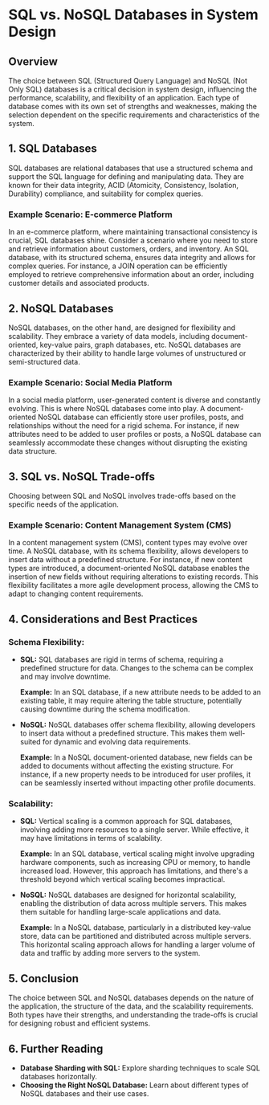 
# SQL vs. NoSQL Databases in System Design

## Overview

The choice between SQL (Structured Query Language) and NoSQL (Not Only SQL) databases is a critical decision in system design, influencing the performance, scalability, and flexibility of an application. Each type of database comes with its own set of strengths and weaknesses, making the selection dependent on the specific requirements and characteristics of the system.

## 1. SQL Databases

SQL databases are relational databases that use a structured schema and support the SQL language for defining and manipulating data. They are known for their data integrity, ACID (Atomicity, Consistency, Isolation, Durability) compliance, and suitability for complex queries.

### Example Scenario: E-commerce Platform

In an e-commerce platform, where maintaining transactional consistency is crucial, SQL databases shine. Consider a scenario where you need to store and retrieve information about customers, orders, and inventory. An SQL database, with its structured schema, ensures data integrity and allows for complex queries. For instance, a JOIN operation can be efficiently employed to retrieve comprehensive information about an order, including customer details and associated products.

## 2. NoSQL Databases

NoSQL databases, on the other hand, are designed for flexibility and scalability. They embrace a variety of data models, including document-oriented, key-value pairs, graph databases, etc. NoSQL databases are characterized by their ability to handle large volumes of unstructured or semi-structured data.

### Example Scenario: Social Media Platform

In a social media platform, user-generated content is diverse and constantly evolving. This is where NoSQL databases come into play. A document-oriented NoSQL database can efficiently store user profiles, posts, and relationships without the need for a rigid schema. For instance, if new attributes need to be added to user profiles or posts, a NoSQL database can seamlessly accommodate these changes without disrupting the existing data structure.

## 3. SQL vs. NoSQL Trade-offs

Choosing between SQL and NoSQL involves trade-offs based on the specific needs of the application.

### Example Scenario: Content Management System (CMS)

In a content management system (CMS), content types may evolve over time. A NoSQL database, with its schema flexibility, allows developers to insert data without a predefined structure. For instance, if new content types are introduced, a document-oriented NoSQL database enables the insertion of new fields without requiring alterations to existing records. This flexibility facilitates a more agile development process, allowing the CMS to adapt to changing content requirements.

## 4. Considerations and Best Practices

### Schema Flexibility:

- **SQL:**
  SQL databases are rigid in terms of schema, requiring a predefined structure for data. Changes to the schema can be complex and may involve downtime.

  **Example:**
  In an SQL database, if a new attribute needs to be added to an existing table, it may require altering the table structure, potentially causing downtime during the schema modification.
- **NoSQL:**
  NoSQL databases offer schema flexibility, allowing developers to insert data without a predefined structure. This makes them well-suited for dynamic and evolving data requirements.

  **Example:**
  In a NoSQL document-oriented database, new fields can be added to documents without affecting the existing structure. For instance, if a new property needs to be introduced for user profiles, it can be seamlessly inserted without impacting other profile documents.

### Scalability:

- **SQL:**
  Vertical scaling is a common approach for SQL databases, involving adding more resources to a single server. While effective, it may have limitations in terms of scalability.

  **Example:**
  In an SQL database, vertical scaling might involve upgrading hardware components, such as increasing CPU or memory, to handle increased load. However, this approach has limitations, and there's a threshold beyond which vertical scaling becomes impractical.
- **NoSQL:**
  NoSQL databases are designed for horizontal scalability, enabling the distribution of data across multiple servers. This makes them suitable for handling large-scale applications and data.

  **Example:**
  In a NoSQL database, particularly in a distributed key-value store, data can be partitioned and distributed across multiple servers. This horizontal scaling approach allows for handling a larger volume of data and traffic by adding more servers to the system.

## 5. Conclusion

The choice between SQL and NoSQL databases depends on the nature of the application, the structure of the data, and the scalability requirements. Both types have their strengths, and understanding the trade-offs is crucial for designing robust and efficient systems.

## 6. Further Reading

- **Database Sharding with SQL:**
  Explore sharding techniques to scale SQL databases horizontally.
- **Choosing the Right NoSQL Database:**
  Learn about different types of NoSQL databases and their use cases.

